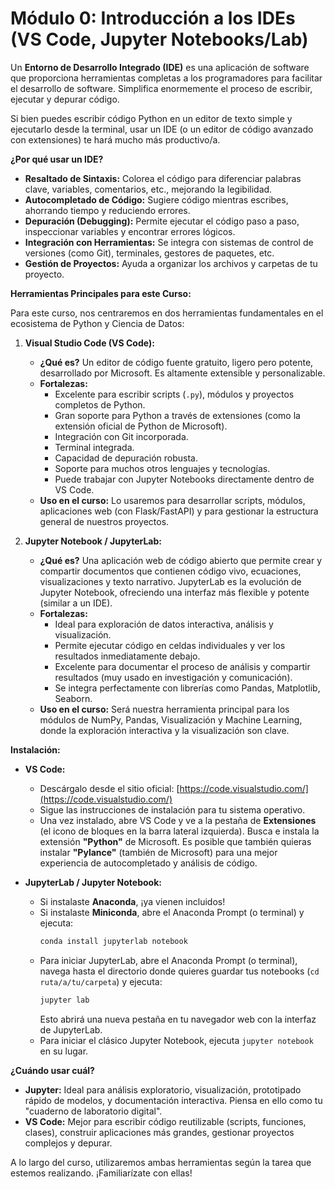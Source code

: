 # Módulo 0: Introducción a los IDEs (VS Code, Jupyter Notebooks/Lab)

Un **Entorno de Desarrollo Integrado (IDE)** es una aplicación de software que proporciona herramientas completas a los programadores para facilitar el desarrollo de software. Simplifica enormemente el proceso de escribir, ejecutar y depurar código.

Si bien puedes escribir código Python en un editor de texto simple y ejecutarlo desde la terminal, usar un IDE (o un editor de código avanzado con extensiones) te hará mucho más productivo/a.

**¿Por qué usar un IDE?**

*   **Resaltado de Sintaxis:** Colorea el código para diferenciar palabras clave, variables, comentarios, etc., mejorando la legibilidad.
*   **Autocompletado de Código:** Sugiere código mientras escribes, ahorrando tiempo y reduciendo errores.
*   **Depuración (Debugging):** Permite ejecutar el código paso a paso, inspeccionar variables y encontrar errores lógicos.
*   **Integración con Herramientas:** Se integra con sistemas de control de versiones (como Git), terminales, gestores de paquetes, etc.
*   **Gestión de Proyectos:** Ayuda a organizar los archivos y carpetas de tu proyecto.

**Herramientas Principales para este Curso:**

Para este curso, nos centraremos en dos herramientas fundamentales en el ecosistema de Python y Ciencia de Datos:

1.  **Visual Studio Code (VS Code):**
    *   **¿Qué es?** Un editor de código fuente gratuito, ligero pero potente, desarrollado por Microsoft. Es altamente extensible y personalizable.
    *   **Fortalezas:**
        *   Excelente para escribir scripts (`.py`), módulos y proyectos completos de Python.
        *   Gran soporte para Python a través de extensiones (como la extensión oficial de Python de Microsoft).
        *   Integración con Git incorporada.
        *   Terminal integrada.
        *   Capacidad de depuración robusta.
        *   Soporte para muchos otros lenguajes y tecnologías.
        *   Puede trabajar con Jupyter Notebooks directamente dentro de VS Code.
    *   **Uso en el curso:** Lo usaremos para desarrollar scripts, módulos, aplicaciones web (con Flask/FastAPI) y para gestionar la estructura general de nuestros proyectos.

2.  **Jupyter Notebook / JupyterLab:**
    *   **¿Qué es?** Una aplicación web de código abierto que permite crear y compartir documentos que contienen código vivo, ecuaciones, visualizaciones y texto narrativo. JupyterLab es la evolución de Jupyter Notebook, ofreciendo una interfaz más flexible y potente (similar a un IDE).
    *   **Fortalezas:**
        *   Ideal para exploración de datos interactiva, análisis y visualización.
        *   Permite ejecutar código en celdas individuales y ver los resultados inmediatamente debajo.
        *   Excelente para documentar el proceso de análisis y compartir resultados (muy usado en investigación y comunicación).
        *   Se integra perfectamente con librerías como Pandas, Matplotlib, Seaborn.
    *   **Uso en el curso:** Será nuestra herramienta principal para los módulos de NumPy, Pandas, Visualización y Machine Learning, donde la exploración interactiva y la visualización son clave.

**Instalación:**

*   **VS Code:**
    *   Descárgalo desde el sitio oficial: [https://code.visualstudio.com/](https://code.visualstudio.com/)
    *   Sigue las instrucciones de instalación para tu sistema operativo.
    *   Una vez instalado, abre VS Code y ve a la pestaña de **Extensiones** (el icono de bloques en la barra lateral izquierda). Busca e instala la extensión **"Python"** de Microsoft. Es posible que también quieras instalar **"Pylance"** (también de Microsoft) para una mejor experiencia de autocompletado y análisis de código.

*   **JupyterLab / Jupyter Notebook:**
    *   Si instalaste **Anaconda**, ¡ya vienen incluidos!
    *   Si instalaste **Miniconda**, abre el Anaconda Prompt (o terminal) y ejecuta:
        ```bash
        conda install jupyterlab notebook
        ```
    *   Para iniciar JupyterLab, abre el Anaconda Prompt (o terminal), navega hasta el directorio donde quieres guardar tus notebooks (`cd ruta/a/tu/carpeta`) y ejecuta:
        ```bash
        jupyter lab
        ```
        Esto abrirá una nueva pestaña en tu navegador web con la interfaz de JupyterLab.
    *   Para iniciar el clásico Jupyter Notebook, ejecuta `jupyter notebook` en su lugar.

**¿Cuándo usar cuál?**

*   **Jupyter:** Ideal para análisis exploratorio, visualización, prototipado rápido de modelos, y documentación interactiva. Piensa en ello como tu "cuaderno de laboratorio digital".
*   **VS Code:** Mejor para escribir código reutilizable (scripts, funciones, clases), construir aplicaciones más grandes, gestionar proyectos complejos y depurar.

A lo largo del curso, utilizaremos ambas herramientas según la tarea que estemos realizando. ¡Familiarízate con ellas!
